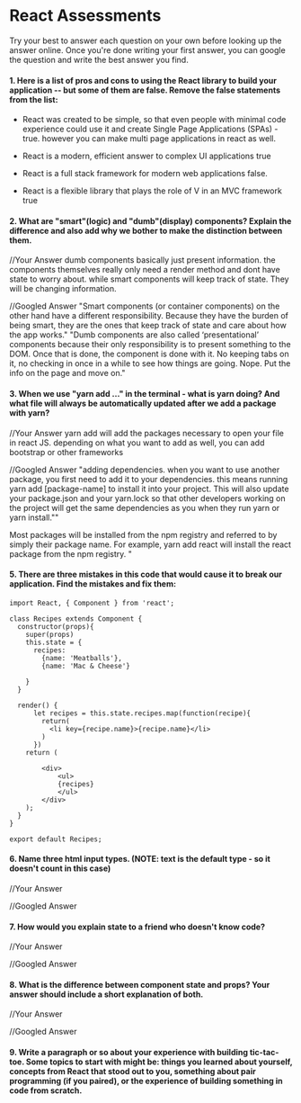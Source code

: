 # React Assessments

Try your best to answer each question on your own before looking up the answer online. Once you're done writing your first answer, you can google the question and write the best answer you find.

#### 1. Here is a list of pros and cons to using the React library to build your application -- but some of them are false. Remove the false statements from the list:

- React was created to be simple, so that even people with minimal code experience could use it and create Single Page Applications (SPAs) -
true. however you can make multi page applications in react as well.

- React is a modern, efficient answer to complex UI applications
true

- React is a full stack framework for modern web applications
false.

- React is a flexible library that plays the role of V in an MVC framework
true

 #### 2. What are "smart"(logic) and "dumb"(display) components? Explain the difference and also add why we bother to make the distinction between them.

 //Your Answer
dumb components basically just present information. the components themselves really only need a render method and dont have state to worry about.  while smart components will keep track of state. They will be changing information.

 //Googled Answer
 "Smart components (or container components) on the other hand have a different responsibility. Because they have the burden of being smart, they are the ones that keep track of state and care about how the app works."
 "Dumb components are also called ‘presentational’ components because their only responsibility is to present something to the DOM. Once that is done, the component is done with it. No keeping tabs on it, no checking in once in a while to see how things are going. Nope. Put the info on the page and move on."

#### 3. When we use "yarn add ..." in the terminal - what is yarn doing? And what file will always be automatically updated after we add a package with yarn?


 //Your Answer
 yarn add will add the packages necessary to open your file in react JS. depending on what you want to add as well, you can add bootstrap or other frameworks

 //Googled Answer
"adding dependencies. when you want to use another package, you first need to add it to your dependencies. this means running yarn add [package-name] to install it into your project. This will also update your package.json and your yarn.lock so that other developers working on the project will get the same dependencies as you when they run yarn or yarn install.""

Most packages will be installed from the npm registry and referred to by simply their package name. For example, yarn add react will install the react package from the npm registry. "


#### 5. There are three mistakes in this code that would cause it to break our application. Find the mistakes and fix them:

    import React, { Component } from 'react';

    class Recipes extends Component {
      constructor(props){
        super(props)
        this.state = {
          recipes:
            {name: 'Meatballs'},
            {name: 'Mac & Cheese'}

        }
      }

      render() {
          let recipes = this.state.recipes.map(function(recipe){
            return(
              <li key={recipe.name}>{recipe.name}</li>
            )
          })
        return (

            <div>
                <ul>
                {recipes}
                </ul>
            </div>      
        );
      }
    }

    export default Recipes;

#### 6. Name three html input types. (NOTE: text is the default type - so it doesn't count in this case)

 //Your Answer


 //Googled Answer


 #### 7. How would you explain state to a friend who doesn't know code?

 //Your Answer


 //Googled Answer


 #### 8. What is the difference between component state and props? Your answer should include a short explanation of both.


 //Your Answer


 //Googled Answer


#### 9. Write a paragraph or so about your experience with building tic-tac-toe. Some topics to start with might be: things you learned about yourself, concepts from React that stood out to you, something about pair programming (if you paired), or the experience of building something in code from scratch.
